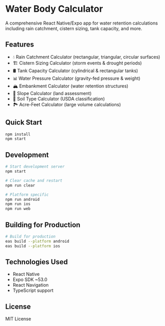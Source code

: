 # Water Body Calculator

A comprehensive React Native/Expo app for water retention calculations including rain catchment, cistern sizing, tank capacity, and more.

## Features

- 💧 Rain Catchment Calculator (rectangular, triangular, circular surfaces)
- 🏗️ Cistern Sizing Calculator (storm events & drought periods)
- 🛢️ Tank Capacity Calculator (cylindrical & rectangular tanks)
- 📊 Water Pressure Calculator (gravity-fed pressure & weight)
- 🏔️ Embankment Calculator (water retention structures)
- 📐 Slope Calculator (land assessment)
- 🌱 Soil Type Calculator (USDA classification)
- 🏞️ Acre-Feet Calculator (large volume calculations)

## Quick Start

```bash
npm install
npm start
```

## Development

```bash
# Start development server
npm start

# Clear cache and restart
npm run clear

# Platform specific
npm run android
npm run ios
npm run web
```

## Building for Production

```bash
# Build for production
eas build --platform android
eas build --platform ios
```

## Technologies Used

- React Native
- Expo SDK ~53.0
- React Navigation
- TypeScript support

## License

MIT License

